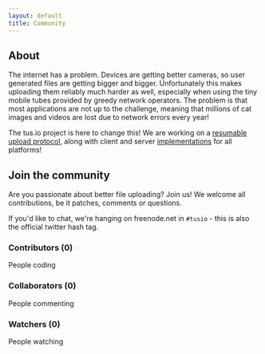 ```yaml
---
layout: default
title: Community
---
```


## About

The internet has a problem. Devices are getting better cameras, so user
generated files are getting bigger and bigger. Unfortunately this makes
uploading them reliably much harder as well, especially when using the tiny
mobile tubes provided by greedy network operators. The problem is that most
applications are not up to the challenge, meaning that millions of cat images
and videos are lost due to network errors every year!

The tus.io project is here to change this! We are working on a [resumable
upload protocol](protocols/resumable-upload.html), along with client and server
[implementations](implementations.html) for all platforms!

## Join the community

Are you passionate about better file uploading? Join us! We welcome all
contributions, be it patches, comments or questions.

If you'd like to chat, we're hanging on freenode.net in `#tusio` - this is also
the official twitter hash tag.

<div class="community" data-contains="members, collaborators, contributors">
  <h3>Contributors (<span>0</span>)</h3>
  <p>People coding</p>
  <div></div>
</div>

<div class="community" data-contains="issues-comments, issues">
  <h3>Collaborators (<span>0</span>)</h3>
  <p>People commenting</p>
  <div></div>
</div>

<div class="community" data-contains="subscribers, stargazers">
  <h3>Watchers (<span>0</span>)</h3>
  <p>People watching</p>
  <div></div>
</div>
